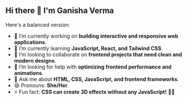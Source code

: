 ## Hi there 👋 I'm Ganisha Verma 
  
Here's a balanced version:  

- 🔭 I’m currently working on **building interactive and responsive web applications**.  
- 🌱 I’m currently learning **JavaScript, React, and Tailwind CSS**.  
- 👯 I’m looking to collaborate on **frontend projects that need clean and modern designs**.  
- 🤔 I’m looking for help with **optimizing frontend performance and animations**.  
- 💬 Ask me about **HTML, CSS, JavaScript, and frontend frameworks**.   
- 😄 Pronouns: **She/Her**.  
- ⚡ Fun fact: **CSS can create 3D effects without any JavaScript!** 🎨✨  



<!--
**Ganishaverma19/Ganishaverma19** is a ✨ _special_ ✨ repository because its `README.md` (this file) appears on your GitHub profile.

Here are some ideas to get you started:

- 🔭 I’m currently working on ...
- 🌱 I’m currently learning ...
- 👯 I’m looking to collaborate on ...
- 🤔 I’m looking for help with ...
- 💬 Ask me about ...
- 📫 How to reach me: ...
- 😄 Pronouns: ...
- ⚡ Fun fact: ...
-->
